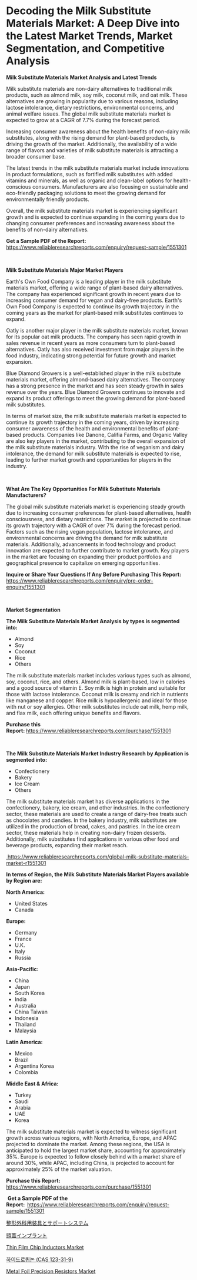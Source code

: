 <p><h1>Decoding the Milk Substitute Materials Market: A Deep Dive into the Latest Market Trends, Market Segmentation, and Competitive Analysis</h1></p><p><strong>Milk Substitute Materials Market Analysis and Latest Trends</strong></p>
<p><p>Milk substitute materials are non-dairy alternatives to traditional milk products, such as almond milk, soy milk, coconut milk, and oat milk. These alternatives are growing in popularity due to various reasons, including lactose intolerance, dietary restrictions, environmental concerns, and animal welfare issues. The global milk substitute materials market is expected to grow at a CAGR of 7.7% during the forecast period.</p><p>Increasing consumer awareness about the health benefits of non-dairy milk substitutes, along with the rising demand for plant-based products, is driving the growth of the market. Additionally, the availability of a wide range of flavors and varieties of milk substitute materials is attracting a broader consumer base.</p><p>The latest trends in the milk substitute materials market include innovations in product formulations, such as fortified milk substitutes with added vitamins and minerals, as well as organic and clean-label options for health-conscious consumers. Manufacturers are also focusing on sustainable and eco-friendly packaging solutions to meet the growing demand for environmentally friendly products.</p><p>Overall, the milk substitute materials market is experiencing significant growth and is expected to continue expanding in the coming years due to changing consumer preferences and increasing awareness about the benefits of non-dairy alternatives.</p></p>
<p><strong>Get a Sample PDF of the Report:&nbsp;</strong> <a href="https://www.reliableresearchreports.com/enquiry/request-sample/1551301">https://www.reliableresearchreports.com/enquiry/request-sample/1551301</a></p>
<p>&nbsp;</p>
<p><strong>Milk Substitute Materials Major Market Players</strong></p>
<p><p>Earth's Own Food Company is a leading player in the milk substitute materials market, offering a wide range of plant-based dairy alternatives. The company has experienced significant growth in recent years due to increasing consumer demand for vegan and dairy-free products. Earth's Own Food Company is expected to continue its growth trajectory in the coming years as the market for plant-based milk substitutes continues to expand.</p><p>Oatly is another major player in the milk substitute materials market, known for its popular oat milk products. The company has seen rapid growth in sales revenue in recent years as more consumers turn to plant-based alternatives. Oatly has also received investment from major players in the food industry, indicating strong potential for future growth and market expansion.</p><p>Blue Diamond Growers is a well-established player in the milk substitute materials market, offering almond-based dairy alternatives. The company has a strong presence in the market and has seen steady growth in sales revenue over the years. Blue Diamond Growers continues to innovate and expand its product offerings to meet the growing demand for plant-based milk substitutes.</p><p>In terms of market size, the milk substitute materials market is expected to continue its growth trajectory in the coming years, driven by increasing consumer awareness of the health and environmental benefits of plant-based products. Companies like Danone, Califia Farms, and Organic Valley are also key players in the market, contributing to the overall expansion of the milk substitute materials industry. With the rise of veganism and dairy intolerance, the demand for milk substitute materials is expected to rise, leading to further market growth and opportunities for players in the industry.</p></p>
<p>&nbsp;</p>
<p><strong>What Are The Key Opportunities For Milk Substitute Materials Manufacturers?</strong></p>
<p><p>The global milk substitute materials market is experiencing steady growth due to increasing consumer preferences for plant-based alternatives, health consciousness, and dietary restrictions. The market is projected to continue its growth trajectory with a CAGR of over 7% during the forecast period. Factors such as the rising vegan population, lactose intolerance, and environmental concerns are driving the demand for milk substitute materials. Additionally, advancements in food technology and product innovation are expected to further contribute to market growth. Key players in the market are focusing on expanding their product portfolios and geographical presence to capitalize on emerging opportunities.</p></p>
<p><strong>Inquire or Share Your Questions If Any Before Purchasing This Report:</strong> <a href="https://www.reliableresearchreports.com/enquiry/pre-order-enquiry/1551301">https://www.reliableresearchreports.com/enquiry/pre-order-enquiry/1551301</a></p>
<p>&nbsp;</p>
<p><strong>Market Segmentation</strong></p>
<p><strong>The Milk Substitute Materials Market Analysis by types is segmented into:</strong></p>
<p><ul><li>Almond</li><li>Soy</li><li>Coconut</li><li>Rice</li><li>Others</li></ul></p>
<p><p>The milk substitute materials market includes various types such as almond, soy, coconut, rice, and others. Almond milk is plant-based, low in calories and a good source of vitamin E. Soy milk is high in protein and suitable for those with lactose intolerance. Coconut milk is creamy and rich in nutrients like manganese and copper. Rice milk is hypoallergenic and ideal for those with nut or soy allergies. Other milk substitutes include oat milk, hemp milk, and flax milk, each offering unique benefits and flavors.</p></p>
<p><strong>Purchase this Report:&nbsp;</strong><a href="https://www.reliableresearchreports.com/purchase/1551301">https://www.reliableresearchreports.com/purchase/1551301</a></p>
<p>&nbsp;</p>
<p><strong>The Milk Substitute Materials Market Industry Research by Application is segmented into:</strong></p>
<p><ul><li>Confectionery</li><li>Bakery</li><li>Ice Cream</li><li>Others</li></ul></p>
<p><p>The milk substitute materials market has diverse applications in the confectionery, bakery, ice cream, and other industries. In the confectionery sector, these materials are used to create a range of dairy-free treats such as chocolates and candies. In the bakery industry, milk substitutes are utilized in the production of bread, cakes, and pastries. In the ice cream sector, these materials help in creating non-dairy frozen desserts. Additionally, milk substitutes find applications in various other food and beverage products, expanding their market reach.</p></p>
<p><a href="https://www.reliableresearchreports.com/global-milk-substitute-materials-market-r1551301">&nbsp;https://www.reliableresearchreports.com/global-milk-substitute-materials-market-r1551301</a></p>
<p><strong>In terms of Region, the Milk Substitute Materials Market Players available by Region are:</strong></p>
<p>
    <p> <strong> North America: </strong>
        <ul>
            <li>United States</li>
            <li>Canada</li>
        </ul>
        </p> 
    <p> <strong> Europe: </strong>
        <ul>
            <li>Germany</li>
            <li>France</li>
            <li>U.K.</li>
            <li>Italy</li>
            <li>Russia</li>
        </ul>
        </p> 
    <p> <strong> Asia-Pacific: </strong>
        <ul>
            <li>China</li>
            <li>Japan</li>
            <li>South Korea</li>
            <li>India</li>
            <li>Australia</li>
            <li>China Taiwan</li>
            <li>Indonesia</li>
            <li>Thailand</li>
            <li>Malaysia</li>
        </ul>
        </p> 
    <p> <strong> Latin America: </strong>
        <ul>
            <li>Mexico</li>
            <li>Brazil</li>
            <li>Argentina Korea</li>
            <li>Colombia</li>
        </ul>
        </p> 
    <p> <strong> Middle East & Africa: </strong>
        <ul>
            <li>Turkey</li>
            <li>Saudi</li>
            <li>Arabia</li>
            <li>UAE</li>
            <li>Korea</li>
        </ul>
    </p>
    </p>
<p><p>The milk substitute materials market is expected to witness significant growth across various regions, with North America, Europe, and APAC projected to dominate the market. Among these regions, the USA is anticipated to hold the largest market share, accounting for approximately 35%. Europe is expected to follow closely behind with a market share of around 30%, while APAC, including China, is projected to account for approximately 25% of the market valuation.</p></p>
<p><strong>Purchase this Report: </strong><a href="https://www.reliableresearchreports.com/purchase/1551301">https://www.reliableresearchreports.com/purchase/1551301</a></p>
<p>&nbsp;<strong>Get a Sample PDF of the Report:&nbsp;&nbsp;</strong><a href="https://www.reliableresearchreports.com/enquiry/request-sample/1551301">https://www.reliableresearchreports.com/enquiry/request-sample/1551301</a></p>
<p><strong></strong></p>
<p><p><a href="https://github.com/BoydYundt1/Market-Research-Report-List-1/blob/main/9844864151084.md">整形外科用装具とサポートシステム</a></p><p><a href="https://github.com/dathomson6534/Market-Research-Report-List-1/blob/main/6383587151083.md">頭蓋インプラント</a></p><p><a href="https://github.com/sosoelmasry38/Market-Research-Report-List-1/blob/main/thin-film-chip-inductors-market.md">Thin Film Chip Inductors Market</a></p><p><a href="https://github.com/airdroplover110/Market-Research-Report-List-1/blob/main/1831756161020.md">하이드로퀴논 (CAS 123-31-9)</a></p><p><a href="https://github.com/khkjaxbn36/Market-Research-Report-List-1/blob/main/metal-foil-precision-resistors-market.md">Metal Foil Precision Resistors Market</a></p></p>